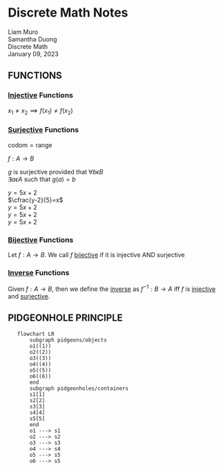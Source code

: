 # Discrete Math Notes

Liam Muro \
Samantha Duong \
Discrete Math \
January 09, 2023

## FUNCTIONS

### [Injective](/Glossary/functions/injective-functions.md) Functions

$x_1 \ne x_2 \implies f(x_1) \ne f(x_2)$

### [Surjective](/Glossary/functions/surjective-functions.md) Functions

$\text {codom} = \text{range}$

$f:A \rightarrow B$

$g$ is surjective provided that $\forall b \epsilon B$ \
$\exists a \epsilon A$ such that $g(a)=b$

$y=5x+2$\
$\cfrac{y-2}{5}=x$\
$y=5x+2$\
$y=5x+2$\
$y=5x+2$

### [Bijective](/Glossary/functions/bijective-functions.md) Functions

Let $f:A \rightarrow B$. We call $f$ <u>bijective</u> if it is injective AND surjective

### [Inverse](/Glossary/functions/inverse-functions.md) Functions

Given $f:A \rightarrow B$, then we define the <u>inverse</u> as $f^{-1}:B \rightarrow A$ iff $f$ is [injective](/Glossary/functions/injective-functions.md) and [surjective](/Glossary/functions/surjective-functions.md).

## PIDGEONHOLE PRINCIPLE

 ```mermaid
    flowchart LR
        subgraph pidgeons/objects
        o1((1))
        o2((2))
        o3((3))
        o4((4))
        o5((5))
        o6((6)) 
        end
        subgraph pidgeonholes/containers
        s1[1]
        s2[2]
        s3[3]
        s4[4]
        s5[5]
        end
        o1 ---> s1
        o2 ---> s2
        o3 ---> s3
        o4 ---> s4
        o5 ---> s5
        o6 ---> s5
        
 ```
